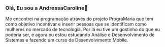 ### Olá, Eu sou a AndressaCaroline👋
Me encontrei na programação através do projeto  PrograMaria  que tem como objetivo incentivar e inserir pessoas que se identificam como mulheres  no mercado de tecnologia. Por lá eu tive um gostinho do que eu poderia ser, e agora eu estou estudando Análise e Desenvolvimento de Sistemas e fazendo um curso de Desenvolvimento Mobile.


